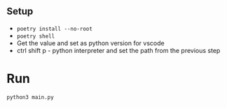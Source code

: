 ## Setup
- `poetry install --no-root`
- `poetry shell`
- Get the value and set as python version for vscode
- ctrl shift p - python interpreter and set the path from the previous step

# Run
`python3 main.py` 
